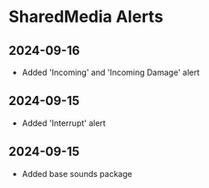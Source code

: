 # SharedMedia Alerts

## 2024-09-16
* Added 'Incoming' and 'Incoming Damage' alert

## 2024-09-15
* Added 'Interrupt' alert

## 2024-09-15

* Added base sounds package
